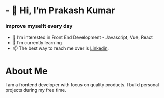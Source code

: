 # - 👋 Hi, I’m Prakash Kumar
### improve myselft every day
- 👀 I’m interested in Front End Development - Javascript, Vue, React
- 🌱 I’m currently learning 
- 📫 The best way to reach me over is [Linkedin](https://in.linkedin.com/in/prakash-rajotiya-3533b67b).

# About Me
I am a frontend developer with focus on quality products. I build personal projects during my free time.


<!---
prakashrajotiya/prakashrajotiya is a ✨ special ✨ repository because its `README.md` (this file) appears on your GitHub profile.
You can click the Preview link to take a look at your changes.
--->
